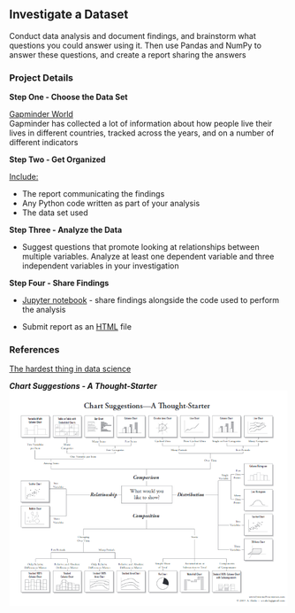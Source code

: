 ## Investigate a Dataset
Conduct data analysis and document findings, and brainstorm what questions you could answer using it. Then use Pandas and NumPy to answer these questions, and create a report sharing the answers


### Project Details

**Step One - Choose the Data Set**

<a href="https://www.gapminder.org/data/" target="_blank">Gapminder World</a><br/>
Gapminder has collected a lot of information about how people live their lives in different countries, tracked across the years, and on a number of different indicators


**Step Two - Get Organized**

<ins>Include:</ins>
- The report communicating the findings
- Any Python code written as part of your analysis
- The data set used


**Step Three - Analyze the Data**

- Suggest questions that promote looking at relationships between multiple variables. Analyze at least one dependent variable and three independent variables in your investigation
 
 
**Step Four - Share Findings**

- [Jupyter notebook](Investigate_a_Dataset.ipynb) - share findings alongside the code used to perform the analysis

- Submit report as an [HTML](Investigate_a_Dataset.html) file
 
 ### References
 
 <a href="https://buckwoody.wordpress.com/2015/12/30/the-hardest-thing-in-data-science/" target="_blank">The hardest thing in data science</a><br/>
 
 ***Chart Suggestions - A Thought-Starter***<br/>
 ![Chart Suggestions - A Thought-Starter](suggestion_plot.png)
 